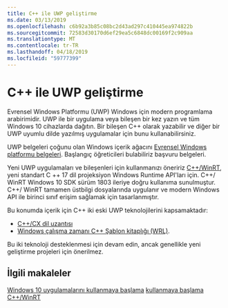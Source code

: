 ```yaml
---
title: C++ ile UWP geliştirme
ms.date: 03/13/2019
ms.openlocfilehash: c6b92a3b85c08bc2d43ad297c410445ea974822b
ms.sourcegitcommit: 72583d30170d6ef29ea5c6848dc00169f2c909aa
ms.translationtype: MT
ms.contentlocale: tr-TR
ms.lasthandoff: 04/18/2019
ms.locfileid: "59777399"
---
```

# <a name="uwp-development-with-c"></a>C++ ile UWP geliştirme

Evrensel Windows Platformu (UWP) Windows için modern programlama arabirimidir. UWP ile bir uygulama veya bileşen bir kez yazın ve tüm Windows 10 cihazlarda dağıtın. Bir bileşen C++ olarak yazabilir ve diğer bir UWP uyumlu dilde yazılmış uygulamalar için bunu kullanabilirsiniz.

UWP belgeleri çoğunu olan Windows içerik ağacını [Evrensel Windows platformu belgeleri](/windows/uwp/). Başlangıç öğreticileri bulabiliriz başvuru belgeleri. 

Yeni UWP uygulamaları ve bileşenleri için kullanmanızı öneririz [ C++/WinRT](/windows/uwp/cpp-and-winrt-apis/), yeni standart C ++ 17 dil projeksiyon Windows Runtime API'ları için. C++/ WinRT Windows 10 SDK sürüm 1803 ileriye doğru kullanıma sunulmuştur. C++/ WinRT tamamen üstbilgi dosyalarında uygulanır ve modern Windows API ile birinci sınıf erişim sağlamak için tasarlanmıştır.

Bu konumda içerik için C++ iki eski UWP teknolojilerini kapsamaktadır:

- [ C++/CX dil uzantısı](visual-c-language-reference-c-cx.md)
- [Windows çalışma zamanı C++ Şablon kitaplığı (WRL)](../windows/windows-runtime-cpp-template-library-wrl.md).

Bu iki teknoloji desteklenmesi için devam edin, ancak genellikle yeni geliştirme projeleri için önerilmez.

## <a name="related-articles"></a>İlgili makaleler
[Windows 10 uygulamalarını kullanmaya başlama](/windows/uwp/get-started/)
[kullanmaya başlama C++/WinRT](/windows/uwp/cpp-and-winrt-apis/get-started)
